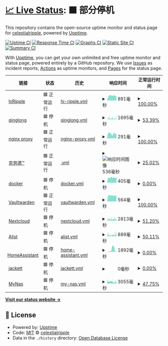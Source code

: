 # [📈 Live Status](https://ripplelog.xyz): <!--live status--> **🟧 部分停机**

This repository contains the open-source uptime monitor and status page for [celestialripple](https://ripplelog.xyz), powered by [Upptime](https://github.com/upptime/upptime).

[![Uptime CI](https://github.com/celestialripple/ripplelog/workflows/Uptime%20CI/badge.svg)](https://github.com/celestialripple/ripplelog/actions?query=workflow%3A%22Uptime+CI%22)
[![Response Time CI](https://github.com/celestialripple/ripplelog/workflows/Response%20Time%20CI/badge.svg)](https://github.com/celestialripple/ripplelog/actions?query=workflow%3A%22Response+Time+CI%22)
[![Graphs CI](https://github.com/celestialripple/ripplelog/workflows/Graphs%20CI/badge.svg)](https://github.com/celestialripple/ripplelog/actions?query=workflow%3A%22Graphs+CI%22)
[![Static Site CI](https://github.com/celestialripple/ripplelog/workflows/Static%20Site%20CI/badge.svg)](https://github.com/celestialripple/ripplelog/actions?query=workflow%3A%22Static+Site+CI%22)
[![Summary CI](https://github.com/celestialripple/ripplelog/workflows/Summary%20CI/badge.svg)](https://github.com/celestialripple/ripplelog/actions?query=workflow%3A%22Summary+CI%22)

With [Upptime](https://upptime.js.org), you can get your own unlimited and free uptime monitor and status page, powered entirely by a GitHub repository. We use [Issues](https://github.com/celestialripple/ripplelog/issues) as incident reports, [Actions](https://github.com/celestialripple/ripplelog/actions) as uptime monitors, and [Pages](https://ripplelog.xyz) for the status page.

<!--start: status pages-->
<!-- This summary is generated by Upptime (https://github.com/upptime/upptime) -->
<!-- Do not edit this manually, your changes will be overwritten -->
<!-- prettier-ignore -->
| 链接 | 状态 | 历史 | 响应时间 | 正常运行时间 |
| --- | ------ | ------- | ------------- | ------ |
| <img alt="" src="https://icons.duckduckgo.com/ip3/null.ico" height="13"> [hiRipple](hiripple.com) | 🟩 正常运行 | [hi-ripple.yml](https://github.com/CelestialRipple/ripplelog/commits/HEAD/history/hi-ripple.yml) | <details><summary><img alt="响应时间图像" src="./graphs/hi-ripple/response-time-week.png" height="20"> 891毫秒</summary><br><a href="https://status.hiripple.com/history/hi-ripple"><img alt="响应时间 983" src="https://img.shields.io/endpoint?url=https%3A%2F%2Fraw.githubusercontent.com%2FCelestialRipple%2Fripplelog%2FHEAD%2Fapi%2Fhi-ripple%2Fresponse-time.json"></a><br><a href="https://status.hiripple.com/history/hi-ripple"><img alt="24 小时响应时间 728" src="https://img.shields.io/endpoint?url=https%3A%2F%2Fraw.githubusercontent.com%2FCelestialRipple%2Fripplelog%2FHEAD%2Fapi%2Fhi-ripple%2Fresponse-time-day.json"></a><br><a href="https://status.hiripple.com/history/hi-ripple"><img alt="7 天正常运行时间 891" src="https://img.shields.io/endpoint?url=https%3A%2F%2Fraw.githubusercontent.com%2FCelestialRipple%2Fripplelog%2FHEAD%2Fapi%2Fhi-ripple%2Fresponse-time-week.json"></a><br><a href="https://status.hiripple.com/history/hi-ripple"><img alt="30天的正常运行时间 984" src="https://img.shields.io/endpoint?url=https%3A%2F%2Fraw.githubusercontent.com%2FCelestialRipple%2Fripplelog%2FHEAD%2Fapi%2Fhi-ripple%2Fresponse-time-month.json"></a><br><a href="https://status.hiripple.com/history/hi-ripple"><img alt="1年的正常运行时间 928" src="https://img.shields.io/endpoint?url=https%3A%2F%2Fraw.githubusercontent.com%2FCelestialRipple%2Fripplelog%2FHEAD%2Fapi%2Fhi-ripple%2Fresponse-time-year.json"></a></details> | <details><summary><a href="https://status.hiripple.com/history/hi-ripple">100.00%</a></summary><a href="https://status.hiripple.com/history/hi-ripple"><img alt="正常运行时间 99.99%" src="https://img.shields.io/endpoint?url=https%3A%2F%2Fraw.githubusercontent.com%2FCelestialRipple%2Fripplelog%2FHEAD%2Fapi%2Fhi-ripple%2Fuptime.json"></a><br><a href="https://status.hiripple.com/history/hi-ripple"><img alt="24 小时正常运行时间 100.00%" src="https://img.shields.io/endpoint?url=https%3A%2F%2Fraw.githubusercontent.com%2FCelestialRipple%2Fripplelog%2FHEAD%2Fapi%2Fhi-ripple%2Fuptime-day.json"></a><br><a href="https://status.hiripple.com/history/hi-ripple"><img alt="7 天正常运行时间 100.00%" src="https://img.shields.io/endpoint?url=https%3A%2F%2Fraw.githubusercontent.com%2FCelestialRipple%2Fripplelog%2FHEAD%2Fapi%2Fhi-ripple%2Fuptime-week.json"></a><br><a href="https://status.hiripple.com/history/hi-ripple"><img alt="30天的正常运行时间 100.00%" src="https://img.shields.io/endpoint?url=https%3A%2F%2Fraw.githubusercontent.com%2FCelestialRipple%2Fripplelog%2FHEAD%2Fapi%2Fhi-ripple%2Fuptime-month.json"></a><br><a href="https://status.hiripple.com/history/hi-ripple"><img alt="1年的正常运行时间 100.00%" src="https://img.shields.io/endpoint?url=https%3A%2F%2Fraw.githubusercontent.com%2FCelestialRipple%2Fripplelog%2FHEAD%2Fapi%2Fhi-ripple%2Fuptime-year.json"></a></details>
| <img alt="" src="https://icons.duckduckgo.com/ip3/null.ico" height="13"> [qinglong](ql.hiripple.com) | 🟥 停机 | [qinglong.yml](https://github.com/CelestialRipple/ripplelog/commits/HEAD/history/qinglong.yml) | <details><summary><img alt="响应时间图像" src="./graphs/qinglong/response-time-week.png" height="20"> 1695毫秒</summary><br><a href="https://status.hiripple.com/history/qinglong"><img alt="响应时间 1580" src="https://img.shields.io/endpoint?url=https%3A%2F%2Fraw.githubusercontent.com%2FCelestialRipple%2Fripplelog%2FHEAD%2Fapi%2Fqinglong%2Fresponse-time.json"></a><br><a href="https://status.hiripple.com/history/qinglong"><img alt="24 小时响应时间 2900" src="https://img.shields.io/endpoint?url=https%3A%2F%2Fraw.githubusercontent.com%2FCelestialRipple%2Fripplelog%2FHEAD%2Fapi%2Fqinglong%2Fresponse-time-day.json"></a><br><a href="https://status.hiripple.com/history/qinglong"><img alt="7 天正常运行时间 1695" src="https://img.shields.io/endpoint?url=https%3A%2F%2Fraw.githubusercontent.com%2FCelestialRipple%2Fripplelog%2FHEAD%2Fapi%2Fqinglong%2Fresponse-time-week.json"></a><br><a href="https://status.hiripple.com/history/qinglong"><img alt="30天的正常运行时间 2469" src="https://img.shields.io/endpoint?url=https%3A%2F%2Fraw.githubusercontent.com%2FCelestialRipple%2Fripplelog%2FHEAD%2Fapi%2Fqinglong%2Fresponse-time-month.json"></a><br><a href="https://status.hiripple.com/history/qinglong"><img alt="1年的正常运行时间 1678" src="https://img.shields.io/endpoint?url=https%3A%2F%2Fraw.githubusercontent.com%2FCelestialRipple%2Fripplelog%2FHEAD%2Fapi%2Fqinglong%2Fresponse-time-year.json"></a></details> | <details><summary><a href="https://status.hiripple.com/history/qinglong">53.39%</a></summary><a href="https://status.hiripple.com/history/qinglong"><img alt="正常运行时间 99.39%" src="https://img.shields.io/endpoint?url=https%3A%2F%2Fraw.githubusercontent.com%2FCelestialRipple%2Fripplelog%2FHEAD%2Fapi%2Fqinglong%2Fuptime.json"></a><br><a href="https://status.hiripple.com/history/qinglong"><img alt="24 小时正常运行时间 48.35%" src="https://img.shields.io/endpoint?url=https%3A%2F%2Fraw.githubusercontent.com%2FCelestialRipple%2Fripplelog%2FHEAD%2Fapi%2Fqinglong%2Fuptime-day.json"></a><br><a href="https://status.hiripple.com/history/qinglong"><img alt="7 天正常运行时间 53.39%" src="https://img.shields.io/endpoint?url=https%3A%2F%2Fraw.githubusercontent.com%2FCelestialRipple%2Fripplelog%2FHEAD%2Fapi%2Fqinglong%2Fuptime-week.json"></a><br><a href="https://status.hiripple.com/history/qinglong"><img alt="30天的正常运行时间 85.81%" src="https://img.shields.io/endpoint?url=https%3A%2F%2Fraw.githubusercontent.com%2FCelestialRipple%2Fripplelog%2FHEAD%2Fapi%2Fqinglong%2Fuptime-month.json"></a><br><a href="https://status.hiripple.com/history/qinglong"><img alt="1年的正常运行时间 98.82%" src="https://img.shields.io/endpoint?url=https%3A%2F%2Fraw.githubusercontent.com%2FCelestialRipple%2Fripplelog%2FHEAD%2Fapi%2Fqinglong%2Fuptime-year.json"></a></details>
| <img alt="" src="https://icons.duckduckgo.com/ip3/null.ico" height="13"> [nginx proxy](ngnew.hiripple.com) | 🟩 正常运行 | [nginx-proxy.yml](https://github.com/CelestialRipple/ripplelog/commits/HEAD/history/nginx-proxy.yml) | <details><summary><img alt="响应时间图像" src="./graphs/nginx-proxy/response-time-week.png" height="20"> 291毫秒</summary><br><a href="https://status.hiripple.com/history/nginx-proxy"><img alt="响应时间 730" src="https://img.shields.io/endpoint?url=https%3A%2F%2Fraw.githubusercontent.com%2FCelestialRipple%2Fripplelog%2FHEAD%2Fapi%2Fnginx-proxy%2Fresponse-time.json"></a><br><a href="https://status.hiripple.com/history/nginx-proxy"><img alt="24 小时响应时间 256" src="https://img.shields.io/endpoint?url=https%3A%2F%2Fraw.githubusercontent.com%2FCelestialRipple%2Fripplelog%2FHEAD%2Fapi%2Fnginx-proxy%2Fresponse-time-day.json"></a><br><a href="https://status.hiripple.com/history/nginx-proxy"><img alt="7 天正常运行时间 291" src="https://img.shields.io/endpoint?url=https%3A%2F%2Fraw.githubusercontent.com%2FCelestialRipple%2Fripplelog%2FHEAD%2Fapi%2Fnginx-proxy%2Fresponse-time-week.json"></a><br><a href="https://status.hiripple.com/history/nginx-proxy"><img alt="30天的正常运行时间 289" src="https://img.shields.io/endpoint?url=https%3A%2F%2Fraw.githubusercontent.com%2FCelestialRipple%2Fripplelog%2FHEAD%2Fapi%2Fnginx-proxy%2Fresponse-time-month.json"></a><br><a href="https://status.hiripple.com/history/nginx-proxy"><img alt="1年的正常运行时间 885" src="https://img.shields.io/endpoint?url=https%3A%2F%2Fraw.githubusercontent.com%2FCelestialRipple%2Fripplelog%2FHEAD%2Fapi%2Fnginx-proxy%2Fresponse-time-year.json"></a></details> | <details><summary><a href="https://status.hiripple.com/history/nginx-proxy">100.00%</a></summary><a href="https://status.hiripple.com/history/nginx-proxy"><img alt="正常运行时间 98.21%" src="https://img.shields.io/endpoint?url=https%3A%2F%2Fraw.githubusercontent.com%2FCelestialRipple%2Fripplelog%2FHEAD%2Fapi%2Fnginx-proxy%2Fuptime.json"></a><br><a href="https://status.hiripple.com/history/nginx-proxy"><img alt="24 小时正常运行时间 100.00%" src="https://img.shields.io/endpoint?url=https%3A%2F%2Fraw.githubusercontent.com%2FCelestialRipple%2Fripplelog%2FHEAD%2Fapi%2Fnginx-proxy%2Fuptime-day.json"></a><br><a href="https://status.hiripple.com/history/nginx-proxy"><img alt="7 天正常运行时间 100.00%" src="https://img.shields.io/endpoint?url=https%3A%2F%2Fraw.githubusercontent.com%2FCelestialRipple%2Fripplelog%2FHEAD%2Fapi%2Fnginx-proxy%2Fuptime-week.json"></a><br><a href="https://status.hiripple.com/history/nginx-proxy"><img alt="30天的正常运行时间 100.00%" src="https://img.shields.io/endpoint?url=https%3A%2F%2Fraw.githubusercontent.com%2FCelestialRipple%2Fripplelog%2FHEAD%2Fapi%2Fnginx-proxy%2Fuptime-month.json"></a><br><a href="https://status.hiripple.com/history/nginx-proxy"><img alt="1年的正常运行时间 96.66%" src="https://img.shields.io/endpoint?url=https%3A%2F%2Fraw.githubusercontent.com%2FCelestialRipple%2Fripplelog%2FHEAD%2Fapi%2Fnginx-proxy%2Fuptime-year.json"></a></details>
| <img alt="" src="https://icons.duckduckgo.com/ip3/null.ico" height="13"> [克劳德™](cloud.hiripple.com) | 🟩 正常运行 | [.yml](https://github.com/CelestialRipple/ripplelog/commits/HEAD/history/.yml) | <details><summary><img alt="响应时间图像" src="./graphs//response-time-week.png" height="20"> 536毫秒</summary><br><a href="https://status.hiripple.com/history/"><img alt="响应时间 877" src="https://img.shields.io/endpoint?url=https%3A%2F%2Fraw.githubusercontent.com%2FCelestialRipple%2Fripplelog%2FHEAD%2Fapi%2F%2Fresponse-time.json"></a><br><a href="https://status.hiripple.com/history/"><img alt="24 小时响应时间 527" src="https://img.shields.io/endpoint?url=https%3A%2F%2Fraw.githubusercontent.com%2FCelestialRipple%2Fripplelog%2FHEAD%2Fapi%2F%2Fresponse-time-day.json"></a><br><a href="https://status.hiripple.com/history/"><img alt="7 天正常运行时间 536" src="https://img.shields.io/endpoint?url=https%3A%2F%2Fraw.githubusercontent.com%2FCelestialRipple%2Fripplelog%2FHEAD%2Fapi%2F%2Fresponse-time-week.json"></a><br><a href="https://status.hiripple.com/history/"><img alt="30天的正常运行时间 526" src="https://img.shields.io/endpoint?url=https%3A%2F%2Fraw.githubusercontent.com%2FCelestialRipple%2Fripplelog%2FHEAD%2Fapi%2F%2Fresponse-time-month.json"></a><br><a href="https://status.hiripple.com/history/"><img alt="1年的正常运行时间 860" src="https://img.shields.io/endpoint?url=https%3A%2F%2Fraw.githubusercontent.com%2FCelestialRipple%2Fripplelog%2FHEAD%2Fapi%2F%2Fresponse-time-year.json"></a></details> | <details><summary><a href="https://status.hiripple.com/history/">25.02%</a></summary><a href="https://status.hiripple.com/history/"><img alt="正常运行时间 99.26%" src="https://img.shields.io/endpoint?url=https%3A%2F%2Fraw.githubusercontent.com%2FCelestialRipple%2Fripplelog%2FHEAD%2Fapi%2F%2Fuptime.json"></a><br><a href="https://status.hiripple.com/history/"><img alt="24 小时正常运行时间 0.00%" src="https://img.shields.io/endpoint?url=https%3A%2F%2Fraw.githubusercontent.com%2FCelestialRipple%2Fripplelog%2FHEAD%2Fapi%2F%2Fuptime-day.json"></a><br><a href="https://status.hiripple.com/history/"><img alt="7 天正常运行时间 25.02%" src="https://img.shields.io/endpoint?url=https%3A%2F%2Fraw.githubusercontent.com%2FCelestialRipple%2Fripplelog%2FHEAD%2Fapi%2F%2Fuptime-week.json"></a><br><a href="https://status.hiripple.com/history/"><img alt="30天的正常运行时间 82.75%" src="https://img.shields.io/endpoint?url=https%3A%2F%2Fraw.githubusercontent.com%2FCelestialRipple%2Fripplelog%2FHEAD%2Fapi%2F%2Fuptime-month.json"></a><br><a href="https://status.hiripple.com/history/"><img alt="1年的正常运行时间 98.56%" src="https://img.shields.io/endpoint?url=https%3A%2F%2Fraw.githubusercontent.com%2FCelestialRipple%2Fripplelog%2FHEAD%2Fapi%2F%2Fuptime-year.json"></a></details>
| <img alt="" src="https://icons.duckduckgo.com/ip3/docker.hiripple.com.ico" height="13"> [docker](https://docker.hiripple.com) | 🟥 停机 | [docker.yml](https://github.com/CelestialRipple/ripplelog/commits/HEAD/history/docker.yml) | <details><summary><img alt="响应时间图像" src="./graphs/docker/response-time-week.png" height="20"> 405毫秒</summary><br><a href="https://status.hiripple.com/history/docker"><img alt="响应时间 559" src="https://img.shields.io/endpoint?url=https%3A%2F%2Fraw.githubusercontent.com%2FCelestialRipple%2Fripplelog%2FHEAD%2Fapi%2Fdocker%2Fresponse-time.json"></a><br><a href="https://status.hiripple.com/history/docker"><img alt="24 小时响应时间 455" src="https://img.shields.io/endpoint?url=https%3A%2F%2Fraw.githubusercontent.com%2FCelestialRipple%2Fripplelog%2FHEAD%2Fapi%2Fdocker%2Fresponse-time-day.json"></a><br><a href="https://status.hiripple.com/history/docker"><img alt="7 天正常运行时间 405" src="https://img.shields.io/endpoint?url=https%3A%2F%2Fraw.githubusercontent.com%2FCelestialRipple%2Fripplelog%2FHEAD%2Fapi%2Fdocker%2Fresponse-time-week.json"></a><br><a href="https://status.hiripple.com/history/docker"><img alt="30天的正常运行时间 390" src="https://img.shields.io/endpoint?url=https%3A%2F%2Fraw.githubusercontent.com%2FCelestialRipple%2Fripplelog%2FHEAD%2Fapi%2Fdocker%2Fresponse-time-month.json"></a><br><a href="https://status.hiripple.com/history/docker"><img alt="1年的正常运行时间 680" src="https://img.shields.io/endpoint?url=https%3A%2F%2Fraw.githubusercontent.com%2FCelestialRipple%2Fripplelog%2FHEAD%2Fapi%2Fdocker%2Fresponse-time-year.json"></a></details> | <details><summary><a href="https://status.hiripple.com/history/docker">0.00%</a></summary><a href="https://status.hiripple.com/history/docker"><img alt="正常运行时间 91.19%" src="https://img.shields.io/endpoint?url=https%3A%2F%2Fraw.githubusercontent.com%2FCelestialRipple%2Fripplelog%2FHEAD%2Fapi%2Fdocker%2Fuptime.json"></a><br><a href="https://status.hiripple.com/history/docker"><img alt="24 小时正常运行时间 0.00%" src="https://img.shields.io/endpoint?url=https%3A%2F%2Fraw.githubusercontent.com%2FCelestialRipple%2Fripplelog%2FHEAD%2Fapi%2Fdocker%2Fuptime-day.json"></a><br><a href="https://status.hiripple.com/history/docker"><img alt="7 天正常运行时间 0.00%" src="https://img.shields.io/endpoint?url=https%3A%2F%2Fraw.githubusercontent.com%2FCelestialRipple%2Fripplelog%2FHEAD%2Fapi%2Fdocker%2Fuptime-week.json"></a><br><a href="https://status.hiripple.com/history/docker"><img alt="30天的正常运行时间 0.00%" src="https://img.shields.io/endpoint?url=https%3A%2F%2Fraw.githubusercontent.com%2FCelestialRipple%2Fripplelog%2FHEAD%2Fapi%2Fdocker%2Fuptime-month.json"></a><br><a href="https://status.hiripple.com/history/docker"><img alt="1年的正常运行时间 83.08%" src="https://img.shields.io/endpoint?url=https%3A%2F%2Fraw.githubusercontent.com%2FCelestialRipple%2Fripplelog%2FHEAD%2Fapi%2Fdocker%2Fuptime-year.json"></a></details>
| <img alt="" src="https://icons.duckduckgo.com/ip3/pass.hiripple.com.ico" height="13"> [Vaultwarden](https://pass.hiripple.com) | 🟩 正常运行 | [vaultwarden.yml](https://github.com/CelestialRipple/ripplelog/commits/HEAD/history/vaultwarden.yml) | <details><summary><img alt="响应时间图像" src="./graphs/vaultwarden/response-time-week.png" height="20"> 564毫秒</summary><br><a href="https://status.hiripple.com/history/vaultwarden"><img alt="响应时间 617" src="https://img.shields.io/endpoint?url=https%3A%2F%2Fraw.githubusercontent.com%2FCelestialRipple%2Fripplelog%2FHEAD%2Fapi%2Fvaultwarden%2Fresponse-time.json"></a><br><a href="https://status.hiripple.com/history/vaultwarden"><img alt="24 小时响应时间 559" src="https://img.shields.io/endpoint?url=https%3A%2F%2Fraw.githubusercontent.com%2FCelestialRipple%2Fripplelog%2FHEAD%2Fapi%2Fvaultwarden%2Fresponse-time-day.json"></a><br><a href="https://status.hiripple.com/history/vaultwarden"><img alt="7 天正常运行时间 564" src="https://img.shields.io/endpoint?url=https%3A%2F%2Fraw.githubusercontent.com%2FCelestialRipple%2Fripplelog%2FHEAD%2Fapi%2Fvaultwarden%2Fresponse-time-week.json"></a><br><a href="https://status.hiripple.com/history/vaultwarden"><img alt="30天的正常运行时间 578" src="https://img.shields.io/endpoint?url=https%3A%2F%2Fraw.githubusercontent.com%2FCelestialRipple%2Fripplelog%2FHEAD%2Fapi%2Fvaultwarden%2Fresponse-time-month.json"></a><br><a href="https://status.hiripple.com/history/vaultwarden"><img alt="1年的正常运行时间 559" src="https://img.shields.io/endpoint?url=https%3A%2F%2Fraw.githubusercontent.com%2FCelestialRipple%2Fripplelog%2FHEAD%2Fapi%2Fvaultwarden%2Fresponse-time-year.json"></a></details> | <details><summary><a href="https://status.hiripple.com/history/vaultwarden">100.00%</a></summary><a href="https://status.hiripple.com/history/vaultwarden"><img alt="正常运行时间 99.96%" src="https://img.shields.io/endpoint?url=https%3A%2F%2Fraw.githubusercontent.com%2FCelestialRipple%2Fripplelog%2FHEAD%2Fapi%2Fvaultwarden%2Fuptime.json"></a><br><a href="https://status.hiripple.com/history/vaultwarden"><img alt="24 小时正常运行时间 100.00%" src="https://img.shields.io/endpoint?url=https%3A%2F%2Fraw.githubusercontent.com%2FCelestialRipple%2Fripplelog%2FHEAD%2Fapi%2Fvaultwarden%2Fuptime-day.json"></a><br><a href="https://status.hiripple.com/history/vaultwarden"><img alt="7 天正常运行时间 100.00%" src="https://img.shields.io/endpoint?url=https%3A%2F%2Fraw.githubusercontent.com%2FCelestialRipple%2Fripplelog%2FHEAD%2Fapi%2Fvaultwarden%2Fuptime-week.json"></a><br><a href="https://status.hiripple.com/history/vaultwarden"><img alt="30天的正常运行时间 100.00%" src="https://img.shields.io/endpoint?url=https%3A%2F%2Fraw.githubusercontent.com%2FCelestialRipple%2Fripplelog%2FHEAD%2Fapi%2Fvaultwarden%2Fuptime-month.json"></a><br><a href="https://status.hiripple.com/history/vaultwarden"><img alt="1年的正常运行时间 100.00%" src="https://img.shields.io/endpoint?url=https%3A%2F%2Fraw.githubusercontent.com%2FCelestialRipple%2Fripplelog%2FHEAD%2Fapi%2Fvaultwarden%2Fuptime-year.json"></a></details>
| <img alt="" src="https://icons.duckduckgo.com/ip3/nextcloud.hiripple.com.ico" height="13"> [Nextcloud](https://nextcloud.hiripple.com) | 🟥 停机 | [nextcloud.yml](https://github.com/CelestialRipple/ripplelog/commits/HEAD/history/nextcloud.yml) | <details><summary><img alt="响应时间图像" src="./graphs/nextcloud/response-time-week.png" height="20"> 2813毫秒</summary><br><a href="https://status.hiripple.com/history/nextcloud"><img alt="响应时间 2575" src="https://img.shields.io/endpoint?url=https%3A%2F%2Fraw.githubusercontent.com%2FCelestialRipple%2Fripplelog%2FHEAD%2Fapi%2Fnextcloud%2Fresponse-time.json"></a><br><a href="https://status.hiripple.com/history/nextcloud"><img alt="24 小时响应时间 2753" src="https://img.shields.io/endpoint?url=https%3A%2F%2Fraw.githubusercontent.com%2FCelestialRipple%2Fripplelog%2FHEAD%2Fapi%2Fnextcloud%2Fresponse-time-day.json"></a><br><a href="https://status.hiripple.com/history/nextcloud"><img alt="7 天正常运行时间 2813" src="https://img.shields.io/endpoint?url=https%3A%2F%2Fraw.githubusercontent.com%2FCelestialRipple%2Fripplelog%2FHEAD%2Fapi%2Fnextcloud%2Fresponse-time-week.json"></a><br><a href="https://status.hiripple.com/history/nextcloud"><img alt="30天的正常运行时间 3554" src="https://img.shields.io/endpoint?url=https%3A%2F%2Fraw.githubusercontent.com%2FCelestialRipple%2Fripplelog%2FHEAD%2Fapi%2Fnextcloud%2Fresponse-time-month.json"></a><br><a href="https://status.hiripple.com/history/nextcloud"><img alt="1年的正常运行时间 2575" src="https://img.shields.io/endpoint?url=https%3A%2F%2Fraw.githubusercontent.com%2FCelestialRipple%2Fripplelog%2FHEAD%2Fapi%2Fnextcloud%2Fresponse-time-year.json"></a></details> | <details><summary><a href="https://status.hiripple.com/history/nextcloud">51.20%</a></summary><a href="https://status.hiripple.com/history/nextcloud"><img alt="正常运行时间 98.49%" src="https://img.shields.io/endpoint?url=https%3A%2F%2Fraw.githubusercontent.com%2FCelestialRipple%2Fripplelog%2FHEAD%2Fapi%2Fnextcloud%2Fuptime.json"></a><br><a href="https://status.hiripple.com/history/nextcloud"><img alt="24 小时正常运行时间 46.83%" src="https://img.shields.io/endpoint?url=https%3A%2F%2Fraw.githubusercontent.com%2FCelestialRipple%2Fripplelog%2FHEAD%2Fapi%2Fnextcloud%2Fuptime-day.json"></a><br><a href="https://status.hiripple.com/history/nextcloud"><img alt="7 天正常运行时间 51.20%" src="https://img.shields.io/endpoint?url=https%3A%2F%2Fraw.githubusercontent.com%2FCelestialRipple%2Fripplelog%2FHEAD%2Fapi%2Fnextcloud%2Fuptime-week.json"></a><br><a href="https://status.hiripple.com/history/nextcloud"><img alt="30天的正常运行时间 84.01%" src="https://img.shields.io/endpoint?url=https%3A%2F%2Fraw.githubusercontent.com%2FCelestialRipple%2Fripplelog%2FHEAD%2Fapi%2Fnextcloud%2Fuptime-month.json"></a><br><a href="https://status.hiripple.com/history/nextcloud"><img alt="1年的正常运行时间 98.49%" src="https://img.shields.io/endpoint?url=https%3A%2F%2Fraw.githubusercontent.com%2FCelestialRipple%2Fripplelog%2FHEAD%2Fapi%2Fnextcloud%2Fuptime-year.json"></a></details>
| <img alt="" src="https://icons.duckduckgo.com/ip3/alist.hiripple.com.ico" height="13"> [Alist](https://alist.hiripple.com) | 🟥 停机 | [alist.yml](https://github.com/CelestialRipple/ripplelog/commits/HEAD/history/alist.yml) | <details><summary><img alt="响应时间图像" src="./graphs/alist/response-time-week.png" height="20"> 889毫秒</summary><br><a href="https://status.hiripple.com/history/alist"><img alt="响应时间 1159" src="https://img.shields.io/endpoint?url=https%3A%2F%2Fraw.githubusercontent.com%2FCelestialRipple%2Fripplelog%2FHEAD%2Fapi%2Falist%2Fresponse-time.json"></a><br><a href="https://status.hiripple.com/history/alist"><img alt="24 小时响应时间 1392" src="https://img.shields.io/endpoint?url=https%3A%2F%2Fraw.githubusercontent.com%2FCelestialRipple%2Fripplelog%2FHEAD%2Fapi%2Falist%2Fresponse-time-day.json"></a><br><a href="https://status.hiripple.com/history/alist"><img alt="7 天正常运行时间 889" src="https://img.shields.io/endpoint?url=https%3A%2F%2Fraw.githubusercontent.com%2FCelestialRipple%2Fripplelog%2FHEAD%2Fapi%2Falist%2Fresponse-time-week.json"></a><br><a href="https://status.hiripple.com/history/alist"><img alt="30天的正常运行时间 1477" src="https://img.shields.io/endpoint?url=https%3A%2F%2Fraw.githubusercontent.com%2FCelestialRipple%2Fripplelog%2FHEAD%2Fapi%2Falist%2Fresponse-time-month.json"></a><br><a href="https://status.hiripple.com/history/alist"><img alt="1年的正常运行时间 1159" src="https://img.shields.io/endpoint?url=https%3A%2F%2Fraw.githubusercontent.com%2FCelestialRipple%2Fripplelog%2FHEAD%2Fapi%2Falist%2Fresponse-time-year.json"></a></details> | <details><summary><a href="https://status.hiripple.com/history/alist">50.11%</a></summary><a href="https://status.hiripple.com/history/alist"><img alt="正常运行时间 98.43%" src="https://img.shields.io/endpoint?url=https%3A%2F%2Fraw.githubusercontent.com%2FCelestialRipple%2Fripplelog%2FHEAD%2Fapi%2Falist%2Fuptime.json"></a><br><a href="https://status.hiripple.com/history/alist"><img alt="24 小时正常运行时间 45.44%" src="https://img.shields.io/endpoint?url=https%3A%2F%2Fraw.githubusercontent.com%2FCelestialRipple%2Fripplelog%2FHEAD%2Fapi%2Falist%2Fuptime-day.json"></a><br><a href="https://status.hiripple.com/history/alist"><img alt="7 天正常运行时间 50.11%" src="https://img.shields.io/endpoint?url=https%3A%2F%2Fraw.githubusercontent.com%2FCelestialRipple%2Fripplelog%2FHEAD%2Fapi%2Falist%2Fuptime-week.json"></a><br><a href="https://status.hiripple.com/history/alist"><img alt="30天的正常运行时间 83.34%" src="https://img.shields.io/endpoint?url=https%3A%2F%2Fraw.githubusercontent.com%2FCelestialRipple%2Fripplelog%2FHEAD%2Fapi%2Falist%2Fuptime-month.json"></a><br><a href="https://status.hiripple.com/history/alist"><img alt="1年的正常运行时间 98.43%" src="https://img.shields.io/endpoint?url=https%3A%2F%2Fraw.githubusercontent.com%2FCelestialRipple%2Fripplelog%2FHEAD%2Fapi%2Falist%2Fuptime-year.json"></a></details>
| <img alt="" src="https://icons.duckduckgo.com/ip3/ha.hiripple.com.ico" height="13"> [HomeAssistant](https://ha.hiripple.com) | 🟥 停机 | [home-assistant.yml](https://github.com/CelestialRipple/ripplelog/commits/HEAD/history/home-assistant.yml) | <details><summary><img alt="响应时间图像" src="./graphs/home-assistant/response-time-week.png" height="20"> 1892毫秒</summary><br><a href="https://status.hiripple.com/history/home-assistant"><img alt="响应时间 1239" src="https://img.shields.io/endpoint?url=https%3A%2F%2Fraw.githubusercontent.com%2FCelestialRipple%2Fripplelog%2FHEAD%2Fapi%2Fhome-assistant%2Fresponse-time.json"></a><br><a href="https://status.hiripple.com/history/home-assistant"><img alt="24 小时响应时间 289" src="https://img.shields.io/endpoint?url=https%3A%2F%2Fraw.githubusercontent.com%2FCelestialRipple%2Fripplelog%2FHEAD%2Fapi%2Fhome-assistant%2Fresponse-time-day.json"></a><br><a href="https://status.hiripple.com/history/home-assistant"><img alt="7 天正常运行时间 1892" src="https://img.shields.io/endpoint?url=https%3A%2F%2Fraw.githubusercontent.com%2FCelestialRipple%2Fripplelog%2FHEAD%2Fapi%2Fhome-assistant%2Fresponse-time-week.json"></a><br><a href="https://status.hiripple.com/history/home-assistant"><img alt="30天的正常运行时间 2030" src="https://img.shields.io/endpoint?url=https%3A%2F%2Fraw.githubusercontent.com%2FCelestialRipple%2Fripplelog%2FHEAD%2Fapi%2Fhome-assistant%2Fresponse-time-month.json"></a><br><a href="https://status.hiripple.com/history/home-assistant"><img alt="1年的正常运行时间 1239" src="https://img.shields.io/endpoint?url=https%3A%2F%2Fraw.githubusercontent.com%2FCelestialRipple%2Fripplelog%2FHEAD%2Fapi%2Fhome-assistant%2Fresponse-time-year.json"></a></details> | <details><summary><a href="https://status.hiripple.com/history/home-assistant">0.00%</a></summary><a href="https://status.hiripple.com/history/home-assistant"><img alt="正常运行时间 93.63%" src="https://img.shields.io/endpoint?url=https%3A%2F%2Fraw.githubusercontent.com%2FCelestialRipple%2Fripplelog%2FHEAD%2Fapi%2Fhome-assistant%2Fuptime.json"></a><br><a href="https://status.hiripple.com/history/home-assistant"><img alt="24 小时正常运行时间 0.00%" src="https://img.shields.io/endpoint?url=https%3A%2F%2Fraw.githubusercontent.com%2FCelestialRipple%2Fripplelog%2FHEAD%2Fapi%2Fhome-assistant%2Fuptime-day.json"></a><br><a href="https://status.hiripple.com/history/home-assistant"><img alt="7 天正常运行时间 0.00%" src="https://img.shields.io/endpoint?url=https%3A%2F%2Fraw.githubusercontent.com%2FCelestialRipple%2Fripplelog%2FHEAD%2Fapi%2Fhome-assistant%2Fuptime-week.json"></a><br><a href="https://status.hiripple.com/history/home-assistant"><img alt="30天的正常运行时间 32.61%" src="https://img.shields.io/endpoint?url=https%3A%2F%2Fraw.githubusercontent.com%2FCelestialRipple%2Fripplelog%2FHEAD%2Fapi%2Fhome-assistant%2Fuptime-month.json"></a><br><a href="https://status.hiripple.com/history/home-assistant"><img alt="1年的正常运行时间 93.63%" src="https://img.shields.io/endpoint?url=https%3A%2F%2Fraw.githubusercontent.com%2FCelestialRipple%2Fripplelog%2FHEAD%2Fapi%2Fhome-assistant%2Fuptime-year.json"></a></details>
| <img alt="" src="https://icons.duckduckgo.com/ip3/torrent.hiripple.com.ico" height="13"> [jackett](https://torrent.hiripple.com) | 🟥 停机 | [jackett.yml](https://github.com/CelestialRipple/ripplelog/commits/HEAD/history/jackett.yml) | <details><summary><img alt="响应时间图像" src="./graphs/jackett/response-time-week.png" height="20"> 0毫秒</summary><br><a href="https://status.hiripple.com/history/jackett"><img alt="响应时间 1387" src="https://img.shields.io/endpoint?url=https%3A%2F%2Fraw.githubusercontent.com%2FCelestialRipple%2Fripplelog%2FHEAD%2Fapi%2Fjackett%2Fresponse-time.json"></a><br><a href="https://status.hiripple.com/history/jackett"><img alt="24 小时响应时间 0" src="https://img.shields.io/endpoint?url=https%3A%2F%2Fraw.githubusercontent.com%2FCelestialRipple%2Fripplelog%2FHEAD%2Fapi%2Fjackett%2Fresponse-time-day.json"></a><br><a href="https://status.hiripple.com/history/jackett"><img alt="7 天正常运行时间 0" src="https://img.shields.io/endpoint?url=https%3A%2F%2Fraw.githubusercontent.com%2FCelestialRipple%2Fripplelog%2FHEAD%2Fapi%2Fjackett%2Fresponse-time-week.json"></a><br><a href="https://status.hiripple.com/history/jackett"><img alt="30天的正常运行时间 0" src="https://img.shields.io/endpoint?url=https%3A%2F%2Fraw.githubusercontent.com%2FCelestialRipple%2Fripplelog%2FHEAD%2Fapi%2Fjackett%2Fresponse-time-month.json"></a><br><a href="https://status.hiripple.com/history/jackett"><img alt="1年的正常运行时间 1387" src="https://img.shields.io/endpoint?url=https%3A%2F%2Fraw.githubusercontent.com%2FCelestialRipple%2Fripplelog%2FHEAD%2Fapi%2Fjackett%2Fresponse-time-year.json"></a></details> | <details><summary><a href="https://status.hiripple.com/history/jackett">0.00%</a></summary><a href="https://status.hiripple.com/history/jackett"><img alt="正常运行时间 0.01%" src="https://img.shields.io/endpoint?url=https%3A%2F%2Fraw.githubusercontent.com%2FCelestialRipple%2Fripplelog%2FHEAD%2Fapi%2Fjackett%2Fuptime.json"></a><br><a href="https://status.hiripple.com/history/jackett"><img alt="24 小时正常运行时间 0.00%" src="https://img.shields.io/endpoint?url=https%3A%2F%2Fraw.githubusercontent.com%2FCelestialRipple%2Fripplelog%2FHEAD%2Fapi%2Fjackett%2Fuptime-day.json"></a><br><a href="https://status.hiripple.com/history/jackett"><img alt="7 天正常运行时间 0.00%" src="https://img.shields.io/endpoint?url=https%3A%2F%2Fraw.githubusercontent.com%2FCelestialRipple%2Fripplelog%2FHEAD%2Fapi%2Fjackett%2Fuptime-week.json"></a><br><a href="https://status.hiripple.com/history/jackett"><img alt="30天的正常运行时间 0.00%" src="https://img.shields.io/endpoint?url=https%3A%2F%2Fraw.githubusercontent.com%2FCelestialRipple%2Fripplelog%2FHEAD%2Fapi%2Fjackett%2Fuptime-month.json"></a><br><a href="https://status.hiripple.com/history/jackett"><img alt="1年的正常运行时间 0.01%" src="https://img.shields.io/endpoint?url=https%3A%2F%2Fraw.githubusercontent.com%2FCelestialRipple%2Fripplelog%2FHEAD%2Fapi%2Fjackett%2Fuptime-year.json"></a></details>
| <img alt="" src="https://icons.duckduckgo.com/ip3/unraid.hiripple.com.ico" height="13"> [MyNas](https://unraid.hiripple.com) | 🟥 停机 | [my-nas.yml](https://github.com/CelestialRipple/ripplelog/commits/HEAD/history/my-nas.yml) | <details><summary><img alt="响应时间图像" src="./graphs/my-nas/response-time-week.png" height="20"> 3055毫秒</summary><br><a href="https://status.hiripple.com/history/my-nas"><img alt="响应时间 2569" src="https://img.shields.io/endpoint?url=https%3A%2F%2Fraw.githubusercontent.com%2FCelestialRipple%2Fripplelog%2FHEAD%2Fapi%2Fmy-nas%2Fresponse-time.json"></a><br><a href="https://status.hiripple.com/history/my-nas"><img alt="24 小时响应时间 2622" src="https://img.shields.io/endpoint?url=https%3A%2F%2Fraw.githubusercontent.com%2FCelestialRipple%2Fripplelog%2FHEAD%2Fapi%2Fmy-nas%2Fresponse-time-day.json"></a><br><a href="https://status.hiripple.com/history/my-nas"><img alt="7 天正常运行时间 3055" src="https://img.shields.io/endpoint?url=https%3A%2F%2Fraw.githubusercontent.com%2FCelestialRipple%2Fripplelog%2FHEAD%2Fapi%2Fmy-nas%2Fresponse-time-week.json"></a><br><a href="https://status.hiripple.com/history/my-nas"><img alt="30天的正常运行时间 3734" src="https://img.shields.io/endpoint?url=https%3A%2F%2Fraw.githubusercontent.com%2FCelestialRipple%2Fripplelog%2FHEAD%2Fapi%2Fmy-nas%2Fresponse-time-month.json"></a><br><a href="https://status.hiripple.com/history/my-nas"><img alt="1年的正常运行时间 2569" src="https://img.shields.io/endpoint?url=https%3A%2F%2Fraw.githubusercontent.com%2FCelestialRipple%2Fripplelog%2FHEAD%2Fapi%2Fmy-nas%2Fresponse-time-year.json"></a></details> | <details><summary><a href="https://status.hiripple.com/history/my-nas">47.75%</a></summary><a href="https://status.hiripple.com/history/my-nas"><img alt="正常运行时间 98.35%" src="https://img.shields.io/endpoint?url=https%3A%2F%2Fraw.githubusercontent.com%2FCelestialRipple%2Fripplelog%2FHEAD%2Fapi%2Fmy-nas%2Fuptime.json"></a><br><a href="https://status.hiripple.com/history/my-nas"><img alt="24 小时正常运行时间 45.26%" src="https://img.shields.io/endpoint?url=https%3A%2F%2Fraw.githubusercontent.com%2FCelestialRipple%2Fripplelog%2FHEAD%2Fapi%2Fmy-nas%2Fuptime-day.json"></a><br><a href="https://status.hiripple.com/history/my-nas"><img alt="7 天正常运行时间 47.75%" src="https://img.shields.io/endpoint?url=https%3A%2F%2Fraw.githubusercontent.com%2FCelestialRipple%2Fripplelog%2FHEAD%2Fapi%2Fmy-nas%2Fuptime-week.json"></a><br><a href="https://status.hiripple.com/history/my-nas"><img alt="30天的正常运行时间 82.51%" src="https://img.shields.io/endpoint?url=https%3A%2F%2Fraw.githubusercontent.com%2FCelestialRipple%2Fripplelog%2FHEAD%2Fapi%2Fmy-nas%2Fuptime-month.json"></a><br><a href="https://status.hiripple.com/history/my-nas"><img alt="1年的正常运行时间 98.35%" src="https://img.shields.io/endpoint?url=https%3A%2F%2Fraw.githubusercontent.com%2FCelestialRipple%2Fripplelog%2FHEAD%2Fapi%2Fmy-nas%2Fuptime-year.json"></a></details>

<!--end: status pages-->

[**Visit our status website →**](https://ripplelog.xyz)

## 📄 License

- Powered by: [Upptime](https://github.com/upptime/upptime)
- Code: [MIT](./LICENSE) © [celestialripple](https://ripplelog.xyz)
- Data in the `./history` directory: [Open Database License](https://opendatacommons.org/licenses/odbl/1-0/)
